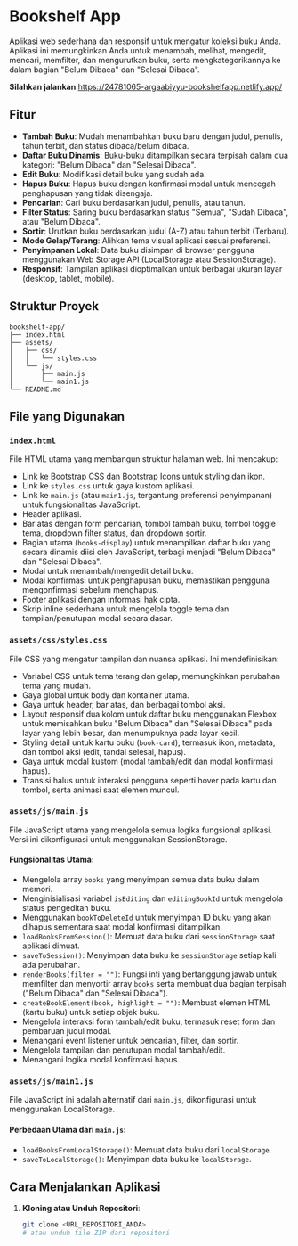 # Bookshelf App

Aplikasi web sederhana dan responsif untuk mengatur koleksi buku Anda. Aplikasi ini memungkinkan Anda untuk menambah, melihat, mengedit, mencari, memfilter, dan mengurutkan buku, serta mengkategorikannya ke dalam bagian "Belum Dibaca" dan "Selesai Dibaca".

**Silahkan jalankan**:https://24781065-argaabiyyu-bookshelfapp.netlify.app/

## Fitur

- **Tambah Buku**: Mudah menambahkan buku baru dengan judul, penulis, tahun terbit, dan status dibaca/belum dibaca.
- **Daftar Buku Dinamis**: Buku-buku ditampilkan secara terpisah dalam dua kategori: "Belum Dibaca" dan "Selesai Dibaca".
- **Edit Buku**: Modifikasi detail buku yang sudah ada.
- **Hapus Buku**: Hapus buku dengan konfirmasi modal untuk mencegah penghapusan yang tidak disengaja.
- **Pencarian**: Cari buku berdasarkan judul, penulis, atau tahun.
- **Filter Status**: Saring buku berdasarkan status "Semua", "Sudah Dibaca", atau "Belum Dibaca".
- **Sortir**: Urutkan buku berdasarkan judul (A-Z) atau tahun terbit (Terbaru).
- **Mode Gelap/Terang**: Alihkan tema visual aplikasi sesuai preferensi.
- **Penyimpanan Lokal**: Data buku disimpan di browser pengguna menggunakan Web Storage API (LocalStorage atau SessionStorage).
- **Responsif**: Tampilan aplikasi dioptimalkan untuk berbagai ukuran layar (desktop, tablet, mobile).

## Struktur Proyek

```text
bookshelf-app/
├── index.html
├── assets/
│   ├── css/
│   │   └── styles.css
│   └── js/
│       ├── main.js
│       └── main1.js
└── README.md
```

## File yang Digunakan

### `index.html`
File HTML utama yang membangun struktur halaman web. Ini mencakup:
- Link ke Bootstrap CSS dan Bootstrap Icons untuk styling dan ikon.
- Link ke `styles.css` untuk gaya kustom aplikasi.
- Link ke `main.js` (atau `main1.js`, tergantung preferensi penyimpanan) untuk fungsionalitas JavaScript.
- Header aplikasi.
- Bar atas dengan form pencarian, tombol tambah buku, tombol toggle tema, dropdown filter status, dan dropdown sortir.
- Bagian utama (`books-display`) untuk menampilkan daftar buku yang secara dinamis diisi oleh JavaScript, terbagi menjadi "Belum Dibaca" dan "Selesai Dibaca".
- Modal untuk menambah/mengedit detail buku.
- Modal konfirmasi untuk penghapusan buku, memastikan pengguna mengonfirmasi sebelum menghapus.
- Footer aplikasi dengan informasi hak cipta.
- Skrip inline sederhana untuk mengelola toggle tema dan tampilan/penutupan modal secara dasar.

### `assets/css/styles.css`
File CSS yang mengatur tampilan dan nuansa aplikasi. Ini mendefinisikan:
- Variabel CSS untuk tema terang dan gelap, memungkinkan perubahan tema yang mudah.
- Gaya global untuk body dan kontainer utama.
- Gaya untuk header, bar atas, dan berbagai tombol aksi.
- Layout responsif dua kolom untuk daftar buku menggunakan Flexbox untuk memisahkan buku "Belum Dibaca" dan "Selesai Dibaca" pada layar yang lebih besar, dan menumpuknya pada layar kecil.
- Styling detail untuk kartu buku (`book-card`), termasuk ikon, metadata, dan tombol aksi (edit, tandai selesai, hapus).
- Gaya untuk modal kustom (modal tambah/edit dan modal konfirmasi hapus).
- Transisi halus untuk interaksi pengguna seperti hover pada kartu dan tombol, serta animasi saat elemen muncul.

### `assets/js/main.js`
File JavaScript utama yang mengelola semua logika fungsional aplikasi. Versi ini dikonfigurasi untuk menggunakan SessionStorage.

#### Fungsionalitas Utama:
- Mengelola array `books` yang menyimpan semua data buku dalam memori.
- Menginisialisasi variabel `isEditing` dan `editingBookId` untuk mengelola status pengeditan buku.
- Menggunakan `bookToDeleteId` untuk menyimpan ID buku yang akan dihapus sementara saat modal konfirmasi ditampilkan.
- `loadBooksFromSession()`: Memuat data buku dari `sessionStorage` saat aplikasi dimuat.
- `saveToSession()`: Menyimpan data buku ke `sessionStorage` setiap kali ada perubahan.
- `renderBooks(filter = "")`: Fungsi inti yang bertanggung jawab untuk memfilter dan menyortir array `books` serta membuat dua bagian terpisah ("Belum Dibaca" dan "Selesai Dibaca").
- `createBookElement(book, highlight = "")`: Membuat elemen HTML (kartu buku) untuk setiap objek buku.
- Mengelola interaksi form tambah/edit buku, termasuk reset form dan pembaruan judul modal.
- Menangani event listener untuk pencarian, filter, dan sortir.
- Mengelola tampilan dan penutupan modal tambah/edit.
- Menangani logika modal konfirmasi hapus.

### `assets/js/main1.js`
File JavaScript ini adalah alternatif dari `main.js`, dikonfigurasi untuk menggunakan LocalStorage.

#### Perbedaan Utama dari `main.js`:
- `loadBooksFromLocalStorage()`: Memuat data buku dari `localStorage`.
- `saveToLocalStorage()`: Menyimpan data buku ke `localStorage`.

## Cara Menjalankan Aplikasi

1. **Kloning atau Unduh Repositori**:
   ```bash
   git clone <URL_REPOSITORI_ANDA>
   # atau unduh file ZIP dari repositori

